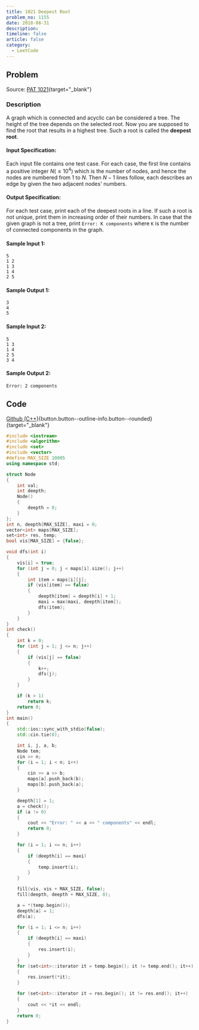 ```yaml
---
title: 1021 Deepest Root
problem_no: 1155
date: 2018-08-31
description: 
timeline: false
article: false
category:
  - LeetCode
---
```


<!--more-->

## Problem

Source: [PAT 1021](https://pintia.cn/problem-sets/994805342720868352/exam/problems/994805482919673856){target="_blank"}

### Description

A graph which is connected and acyclic can be considered a tree. The height of the tree depends on the selected root. Now you are supposed to find the root that results in a highest tree. Such a root is called the **deepest root**.

#### Input Specification:

Each input file contains one test case. For each case, the first line contains a positive integer $N (≤10^4)$ which is the number of nodes, and hence the nodes are numbered from 1 to $N$. Then $N−1$ lines follow, each describes an edge by given the two adjacent nodes' numbers.

#### Output Specification:

For each test case, print each of the deepest roots in a line. If such a root is not unique, print them in increasing order of their numbers. In case that the given graph is not a tree, print `Error: K components` where `K` is the number of connected components in the graph.

#### Sample Input 1:

```
5
1 2
1 3
1 4
2 5
```

#### Sample Output 1:

```
3
4
5
```

#### Sample Input 2:

```
5
1 3
1 4
2 5
3 4
```

#### Sample Output 2:

```
Error: 2 components
```

## Code

[Github (C++)](https://github.com/Alomerry/algorithm/blob/master/pat/a/){button.button--outline-info.button--rounded}{target="_blank"}


```cpp
#include <iostream>
#include <algorithm>
#include <set>
#include <vector>
#define MAX_SIZE 10005
using namespace std;

struct Node
{
    int val;
    int deepth;
    Node()
    {
        deepth = 0;
    }
};
int n, deepth[MAX_SIZE], maxi = 0;
vector<int> maps[MAX_SIZE];
set<int> res, temp;
bool vis[MAX_SIZE] = {false};

void dfs(int i)
{
    vis[i] = true;
    for (int j = 0; j < maps[i].size(); j++)
    {
        int item = maps[i][j];
        if (vis[item] == false)
        {
            deepth[item] = deepth[i] + 1;
            maxi = max(maxi, deepth[item]);
            dfs(item);
        }
    }
}
int check()
{
    int k = 0;
    for (int j = 1; j <= n; j++)
    {
        if (vis[j] == false)
        {
            k++;
            dfs(j);
        }
    }

    if (k > 1)
        return k;
    return 0;
}
int main()
{
    std::ios::sync_with_stdio(false);
    std::cin.tie(0);

    int i, j, a, b;
    Node tem;
    cin >> n;
    for (i = 1; i < n; i++)
    {
        cin >> a >> b;
        maps[a].push_back(b);
        maps[b].push_back(a);
    }

    deepth[1] = 1;
    a = check();
    if (a != 0)
    {
        cout << "Error: " << a << " components" << endl;
        return 0;
    }

    for (i = 1; i <= n; i++)
    {
        if (deepth[i] == maxi)
        {
            temp.insert(i);
        }
    }

    fill(vis, vis + MAX_SIZE, false);
    fill(deepth, deepth + MAX_SIZE, 0);

    a = *(temp.begin());
    deepth[a] = 1;
    dfs(a);

    for (i = 1; i <= n; i++)
    {
        if (deepth[i] == maxi)
        {
            res.insert(i);
        }
    }
    for (set<int>::iterator it = temp.begin(); it != temp.end(); it++)
    {
        res.insert(*it);
    }

    for (set<int>::iterator it = res.begin(); it != res.end(); it++)
    {
        cout << *it << endl;
    }
    return 0;
}
```